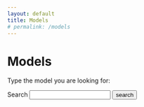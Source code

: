 ```yaml
---
layout: default
title: Models
# permalink: /models
---
```


# Models 

Type the model you are looking for:

<form action="/search" method="get">
  <label for="search-box">Search</label>
  <input type="text" id="search-box" name="query">
  <input type="submit" value="search">
</form>

